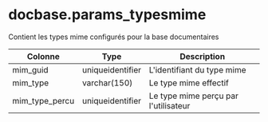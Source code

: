 # docbase.params_typesmime

Contient les types mime configurés pour la base documentaires

Colonne|Type|Description
---|---|---
mim_guid|uniqueidentifier|L'identifiant du type mime 
mim_type|varchar(150)|Le type mime effectif 
mim_type_percu|uniqueidentifier|Le type mime perçu par l'utilisateur 
